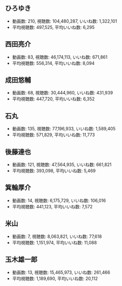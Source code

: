 ## ひろゆき

-   動画数: 210, 視聴数: 104,480,287, いいね数: 1,322,101
-   平均視聴数: 497,525, 平均いいね数: 6,295

## 西田亮介

-   動画数: 83, 視聴数: 46,174,113, いいね数: 671,861
-   平均視聴数: 556,314, 平均いいね数: 8,094

## 成田悠輔

-   動画数: 68, 視聴数: 30,444,960, いいね数: 431,939
-   平均視聴数: 447,720, 平均いいね数: 6,352

## 石丸

-   動画数: 135, 視聴数: 77,196,933, いいね数: 1,589,405
-   平均視聴数: 571,829, 平均いいね数: 11,773

## 後藤達也

-   動画数: 121, 視聴数: 47,564,935, いいね数: 661,821
-   平均視聴数: 393,098, 平均いいね数: 5,469

## 箕輪厚介

-   動画数: 14, 視聴数: 6,175,729, いいね数: 106,016
-   平均視聴数: 441,123, 平均いいね数: 7,572

## 米山

-   動画数: 7, 視聴数: 8,063,821, いいね数: 77,618
-   平均視聴数: 1,151,974, 平均いいね数: 11,088

## 玉木雄一郎

-   動画数: 13, 視聴数: 15,465,973, いいね数: 261,466
-   平均視聴数: 1,189,690, 平均いいね数: 20,112


